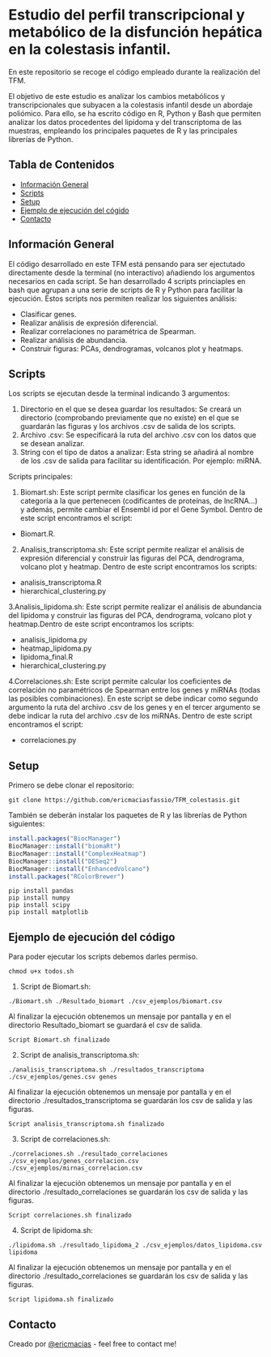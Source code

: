 # Estudio del perfil transcripcional y metabólico de la disfunción hepática en la colestasis infantil.
En este repositorio se recoge el código empleado durante la realización del TFM.

El objetivo de este estudio es analizar los cambios metabólicos y transcripcionales que subyacen a la colestasis infantil desde un abordaje poliómico. Para ello, se ha escrito código en R, Python y Bash que permiten analizar los datos procedentes del lipidoma y del transcriptoma de las muestras, empleando los principales paquetes de R y las principales librerías de Python.

## Tabla de Contenidos
* [Información General](#Información-General)
* [Scripts](#Scripts)
* [Setup](#Setup)
* [Ejemplo de ejecución del cógido](#Ejemplo-de-ejecución-del-código)
* [Contacto](#Contacto)

## Información General
El código desarrollado en este TFM está pensando para ser ejectutado directamente desde la terminal (no interactivo) añadiendo los argumentos necesarios en cada script. Se han desarrollado 4 scripts princiaples en bash que agrupan a una serie de scripts de R y Python para facilitar la ejecución. 
Estos scripts nos permiten realizar los siguientes análisis: 
  - Clasificar genes. 
  - Realizar análisis de expresión diferencial. 
  - Realizar correlaciones no paramétrica de Spearman. 
  - Realizar análisis de abundancia. 
  - Construir figuras: PCAs, dendrogramas, volcanos plot y heatmaps. 
  
## Scripts
Los scripts se ejecutan desde la terminal indicando 3 argumentos: 
1. Directorio en el que se desea guardar los resultados: Se creará un directorio (comprobando previamente que no existe) en el que se guardarán las figuras y los archivos .csv de salida de los scripts. 
2. Archivo .csv: Se especificará la ruta del archivo .csv con los datos que se desean analizar. 
3. String con el tipo de datos a analizar: Esta string se añadirá al nombre de los .csv de salida para facilitar su identificación. Por ejemplo: miRNA. 

Scripts principales: 
1. Biomart.sh: Este script permite clasificar los genes en función de la categoría a la que pertenecen (codificantes de proteínas, de lncRNA...) y además, permite cambiar el Ensembl id por el Gene Symbol. Dentro de este script encontramos el script: 
  - Biomart.R. 

2. Analisis_transcriptoma.sh: Este script permite realizar el análisis de expresión diferencial y construir las figuras del PCA, dendrograma, volcano plot y heatmap. Dentro de este script encontramos los scripts:
  - analisis_transcriptoma.R
  - hierarchical_clustering.py 
  
3.Analisis_lipidoma.sh: Este script permite realizar el análisis de abundancia del lipidoma y construir las figuras del PCA, dendrograma, volcano plot y heatmap.Dentro de este script encontramos los scripts: 
  - analisis_lipidoma.py 
  - heatmap_lipidoma.py 
  - lipidoma_final.R 
  - hierarchical_clustering.py 
  
4.Correlaciones.sh: Este script permite calcular los coeficientes de correlación no paramétricos de Spearman entre los genes y miRNAs (todas las posibles combinaciones). En este script se debe indicar como segundo argumento la ruta del archivo .csv de los genes y en el tercer argumento se debe indicar la ruta del archivo .csv de los miRNAs.
Dentro de este script encontramos el script: 
  - correlaciones.py  

## Setup
Primero se debe clonar el repositorio:
```console
git clone https://github.com/ericmaciasfassio/TFM_colestasis.git

```
También se deberán instalar los paquetes de R y las librerías de Python siguientes:
```R
install.packages("BiocManager")
BiocManager::install("biomaRt")
BiocManager::install("ComplexHeatmap")
BiocManager::install("DESeq2")
BiocManager::install("EnhancedVolcano")
install.packages("RColorBrewer")
```
```console
pip install pandas
pip install numpy
pip install scipy
pip install matplotlib
```

## Ejemplo de ejecución del código
Para poder ejecutar los scripts debemos darles permiso.

```console
chmod u+x todos.sh
```
1. Script de Biomart.sh:

```console
./Biomart.sh ./Resultado_biomart ./csv_ejemplos/biomart.csv
```
Al finalizar la ejecución obtenemos un mensaje por pantalla y en el directorio Resultado_biomart se guardará el csv de salida.

```
Script Biomart.sh finalizado
```
2. Script de analisis_transcriptoma.sh:

```console
./analisis_transcriptoma.sh ./resultados_transcriptoma ./csv_ejemplos/genes.csv genes
```
Al finalizar la ejecución obtenemos un mensaje por pantalla y en el directorio ./resultados_transcriptoma se guardarán los csv de salida y las figuras.

```
Script analisis_transcriptoma.sh finalizado 
```

3. Script de correlaciones.sh:

```console
./correlaciones.sh ./resultado_correlaciones ./csv_ejemplos/genes_correlacion.csv ./csv_ejemplos/mirnas_correlacion.csv 
```
Al finalizar la ejecución obtenemos un mensaje por pantalla y en el directorio ./resultado_correlaciones se guardarán los csv de salida y las figuras.

```
Script correlaciones.sh finalizado 
```
4. Script de lipidoma.sh:

```console
./lipidoma.sh ./resultado_lipidoma_2 ./csv_ejemplos/datos_lipidoma.csv lipidoma
```
Al finalizar la ejecución obtenemos un mensaje por pantalla y en el directorio ./resultado_correlaciones se guardarán los csv de salida y las figuras.

```
Script lipidoma.sh finalizado 
```
## Contacto
Creado por [@ericmacias](https://www.linkedin.com/in/eric-mac%C3%ADas-fassio-594850215) - feel free to contact me!

 


